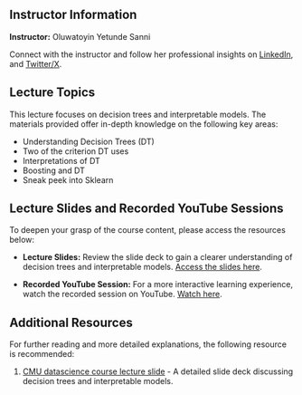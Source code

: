 ## Instructor Information
**Instructor:** Oluwatoyin Yetunde Sanni

Connect with the instructor and follow her professional insights on [LinkedIn](https://www.linkedin.com/in/sayetunde/), and [Twitter/X](https://twitter.com/OluwaYettie).

## Lecture Topics
This lecture focuses on decision trees and interpretable models. The materials provided offer in-depth knowledge on the following key areas:
- Understanding Decision Trees (DT)
- Two of the criterion DT uses
- Interpretations of DT
- Boosting and DT
- Sneak peek into Sklearn

## Lecture Slides and Recorded YouTube Sessions

To deepen your grasp of the course content, please access the resources below:

- **Lecture Slides:** Review the slide deck to gain a clearer understanding of decision trees and interpretable models. [Access the slides here](https://docs.google.com/presentation/d/e/2PACX-1vRLh19txOLLDF6wsI2050-7v1P1011RrRWFSJYVPpyMvumexLVeK7hclKLTB7avIg/pub).

- **Recorded YouTube Session:** For a more interactive learning experience, watch the recorded session on YouTube. [Watch here](https://youtube.com/live/A5SyFhsbMFM).


## Additional Resources
For further reading and more detailed explanations, the following resource is recommended:

1. [CMU datascience course lecture slide](https://www.datasciencecourse.org/slides/15388_S22_Lecture_22_decision_trees.pdf) - A detailed slide deck discussing decision trees and interpretable models.